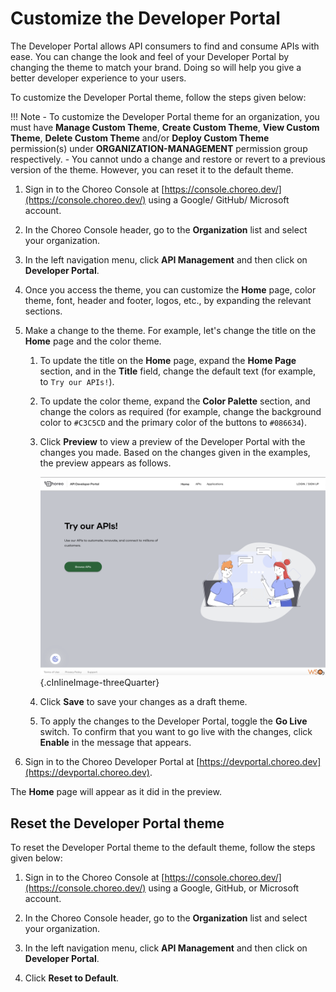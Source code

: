 # Customize the Developer Portal

The Developer Portal allows API consumers to find and consume APIs with ease. You can change the look and feel of your Developer Portal by changing the theme to match your brand. Doing so will help you give a better developer experience to your users.

To customize the Developer Portal theme, follow the steps given below:

!!! Note - 
    To customize the Developer Portal theme for an organization, you must have **Manage Custom Theme**, **Create Custom Theme**, **View Custom Theme**, **Delete Custom Theme** and/or **Deploy Custom Theme** permission(s) under **ORGANIZATION-MANAGEMENT** permission group respectively. - You cannot undo a change and restore or revert to a previous version of the theme. However, you can reset it to the default theme.

1. Sign in to the Choreo Console at [https://console.choreo.dev/](https://console.choreo.dev/) using a Google/ GitHub/ Microsoft account.

2. In the Choreo Console header, go to the **Organization** list and select your organization.

3. In the left navigation menu, click **API Management** and then click on **Developer Portal**.

4. Once you access the theme, you can customize the **Home** page, color theme, font, header and footer, logos, etc., by expanding the relevant sections.

5. Make a change to the theme. For example, let's change the title on the **Home** page and the color theme.

    1. To update the title on the **Home** page, expand the **Home Page** section, and in the **Title** field, change the default text (for example, to `Try our APIs!`).

    2. To update the color theme, expand the **Color Palette** section, and change the colors as required (for example, change the background color to `#C3C5CD` and the primary color of the buttons to `#086634`).

    3. Click **Preview** to view a preview of the Developer Portal with the changes you made. Based on the changes given in the examples, the preview appears as follows.

        ![Preview of customization](../../assets/img/administer/devportal-theme/preview-of-customization.png){.cInlineImage-threeQuarter}

    4. Click **Save** to save your changes as a draft theme.

    5. To apply the changes to the Developer Portal, toggle the **Go Live** switch. To confirm that you want to go live with the changes, click **Enable** in the message that appears.

7. Sign in to the Choreo Developer Portal at [https://devportal.choreo.dev](https://devportal.choreo.dev).

The **Home** page will appear as it did in the preview.

## Reset the Developer Portal theme

To reset the Developer Portal theme to the default theme, follow the steps given below:

1. Sign in to the Choreo Console at [https://console.choreo.dev/](https://console.choreo.dev/) using a Google, GitHub, or Microsoft account.

2. In the Choreo Console header, go to the **Organization** list and select your organization.

3. In the left navigation menu, click **API Management** and then click on **Developer Portal**.

4. Click **Reset to Default**.
